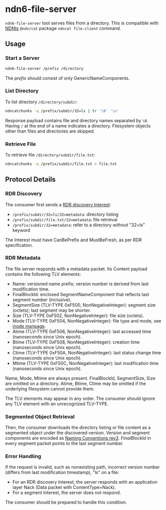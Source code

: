 # ndn6-file-server

`ndn6-file-server` tool serves files from a directory.
This is compatible with [NDNts](https://yoursunny.com/p/NDNts/) `@ndn/cat` package `ndncat file-client` command.

## Usage

### Start a Server

```bash
ndn6-file-server /prefix /directory
```

The *prefix* should consist of only GenericNameComponents.

### List Directory

To list directory `/directory/subdir`:

```bash
ndncatchunks -q /prefix/subdir/32=ls | tr '\0' '\n'
```

Response payload contains file and directory names separated by `\0`.
Having `/` at the end of a name indicates a directory.
Filesystem objects other than files and directories are skipped.

### Retrieve File

To retrieve file `/directory/subdir/file.txt`:

```bash
ndncatchunks -q /prefix/subdir/file.txt > file.txt
```

## Protocol Details

### RDR Discovery

The consumer first sends a [RDR discovery Interest](https://redmine.named-data.net/projects/ndn-tlv/wiki/RDR):

* `/prefix/subdir/32=ls/32=metadata`: directory listing
* `/prefix/subdir/file.txt/32=metadata`: file retrieval
* `/prefix/subdir/32=metadata`: refer to a directory without "32=ls" keyword

The Interest must have CanBePrefix and MustBeFresh, as per RDR specification.

### RDR Metadata

The file server responds with a metadata packet.
Its Content payload contains the following TLV elements:

* Name: versioned name prefix; version number is derived from last modification time.
* FinalBlockId: enclosed SegmentNameComponent that reflects last segment number (inclusive).
* SegmentSize (TLV-TYPE 0xF500, NonNegativeInteger): segment size (octets); last segment may be shorter.
* Size (TLV-TYPE 0xF502, NonNegativeInteger): file size (octets).
* Mode (TLV-TYPE 0xF504, NonNegativeInteger): file type and mode, see [inode manpage](https://man7.org/linux/man-pages/man7/inode.7.html).
* Atime (TLV-TYPE 0xF506, NonNegativeInteger): last accessed time (nanoseconds since Unix epoch).
* Btime (TLV-TYPE 0xF508, NonNegativeInteger): creation time (nanoseconds since Unix epoch).
* Ctime (TLV-TYPE 0xF50A, NonNegativeInteger): last status change time (nanoseconds since Unix epoch).
* Mtime (TLV-TYPE 0xF50C, NonNegativeInteger): last modification time (nanoseconds since Unix epoch).

Name, Mode, Mtime are always present.
FinalBlockId, SegmentSize, Size are omitted on a directory.
Atime, Btime, Ctime may be omitted if the underlying filesystem cannot provide them.

The TLV elements may appear in any order.
The consumer should ignore any TLV element with an unrecognized TLV-TYPE.

### Segmented Object Retrieval

Then, the consumer downloads the directory listing or file content as a segmented object under the discovered version.
Version and segment components are encoded as [Naming Conventions rev3](https://named-data.net/publications/techreports/ndn-tr-22-3-ndn-memo-naming-conventions/).
*FinalBlockId* in every segment packet points to the last segment number.

### Error Handling

If the request is invalid, such as nonexisting path, incorrect version number (differs from last modification timestamp), "ls" on a file:

* For an RDR discovery Interest, the server responds with an application layer Nack (Data packet with ContentType=Nack).
* For a segment Interest, the server does not respond.

The consumer should be prepared to handle this condition.
